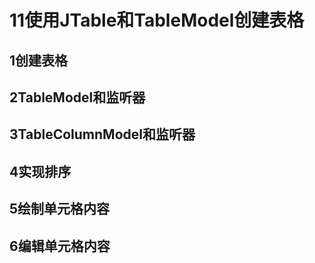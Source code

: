 ﻿# 11使用JTable和TableModel创建表格
## 1创建表格
## 2TableModel和监听器
## 3TableColumnModel和监听器
## 4实现排序
## 5绘制单元格内容
## 6编辑单元格内容




